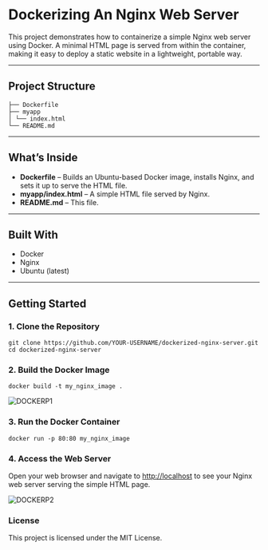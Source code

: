 #  Dockerizing An Nginx Web Server

This project demonstrates how to containerize a simple Nginx web server using Docker. A minimal HTML page is served from within the container, making it easy to deploy a static website in a lightweight, portable way.

---

##  Project Structure

```
├── Dockerfile
├── myapp
│ └── index.html
└── README.md
```

---

## What’s Inside

- **Dockerfile** – Builds an Ubuntu-based Docker image, installs Nginx, and sets it up to serve the HTML file.
- **myapp/index.html** – A simple HTML file served by Nginx.
- **README.md** – This file.

---

##  Built With

- Docker
- Nginx
- Ubuntu (latest)

---

##  Getting Started

### 1. Clone the Repository

```
git clone https://github.com/YOUR-USERNAME/dockerized-nginx-server.git
cd dockerized-nginx-server
```

### 2. Build the Docker Image

```
docker build -t my_nginx_image .
```

![DOCKERP1](https://github.com/user-attachments/assets/b204ed01-c3eb-401f-b746-2a6b79402e0f)

### 3. Run the Docker Container

```
docker run -p 80:80 my_nginx_image
```

### 4. Access the Web Server

Open your web browser and navigate to [http://localhost](http://localhost) to see your Nginx web server serving the simple HTML page.


![DOCKERP2](https://github.com/user-attachments/assets/19a2f421-ee13-4aa1-8b3d-c344a80053ae)

### License
This project is licensed under the MIT License.
